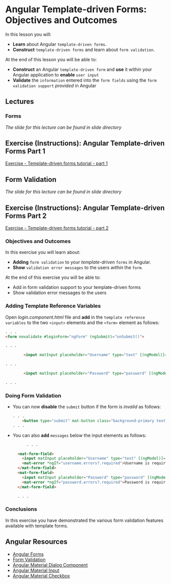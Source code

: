 # Angular Template-driven Forms: Objectives and Outcomes

In this lesson you will:

- __Learn__ about Angular `template-driven forms`.
- __Construct__ `template-driven forms` and learn about `form validation`.

At the end of this lesson you will be able to:

- __Construct__ an Angular `template-driven form` and __use__ it within your Angular application to __enable__ `user input`
- __Validate__ the `information` entered into the `form fields` using the `form validation support` _provided_ in Angular

## Lectures

### Forms

_The slide for this lecture can be found in slide directory_

## Exercise (Instructions): Angular Template-driven Forms Part 1

[Exercise - Template-driven forms tutorial - part 1](https://www.coursera.org/learn/angular/supplement/jAy74/exercise-instructions-angular-template-driven-forms-part-1)

## Form Validation

_The slide for this lecture can be found in slide directory_

## Exercise (Instructions): Angular Template-driven Forms Part 2

[Exercise - Template-driven forms tutorial - part 2](https://www.coursera.org/learn/angular/supplement/0Tjcz/exercise-instructions-angular-template-driven-forms-part-2)

### Objectives and Outcomes

In this exercise you will learn about:

- __Adding__ `form validation` to your _template-driven_ `forms` in Angular.
- __Show__ `validation error messages` to the users _within_ the `form`.

At the end of this exercise you will be able to:

- Add in form validation support to your template-driven forms
- Show validation error messages to the users

### Adding Template Reference Variables

Open _login.component.html_ file and __add__ in the `template reference variables` to the two `<input>` elements and the `<form>` element as follows:

```html
. . .
<form novalidate #loginForm="ngForm" (ngSubmit)="onSubmit()">

. . .

        <input matInput placeholder="Username" type="text" [(ngModel)]="user.username" name="username" #username="ngModel" required>

. . .

        <input matInput placeholder="Password" type="password" [(ngModel)]="user.password" name="password" #password="ngModel" required>

. . .
```

### Doing Form Validation

- You can now __disable__ the `submit` button if the form is _invalid_ as follows:

    ```html
    . . .
        <button type="submit" mat-button class="background-primary text-floral-white" [disabled]    ="loginForm.form.invalid">Login</button>
    . . .
    ```

- You can also __add__ `messages` below the input elements as follows:

    ```html
          . . .

      <mat-form-field>
        <input matInput placeholder="Username" type="text" [(ngModel)]="user.username" name="username"  #username="ngModel" required>
        <mat-error *ngIf="username.errors?.required">Username is required</mat-error>
      </mat-form-field>
      <mat-form-field>
        <input matInput placeholder="Password" type="password" [(ngModel)]="user.password" name="password" #password="ngModel" required>
        <mat-error *ngIf="password.errors?.required">Password is required</mat-error>
      </mat-form-field>

      . . .
    ```

### Conclusions

In this exercise you have demonstrated the various form validation features available with template forms.

## Angular Resources

- [Angular Forms](https://angular.io/guide/forms)
- [Form Validation](https://angular.io/docs/ts/latest/cookbook/form-validation.html)
- [Angular Material Dialog Component](https://material.angular.io/components/component/dialog)
- [Angular Material Input](https://material.angular.io/components/component/input)
- [Angular Material Checkbox](https://material.angular.io/components/component/checkbox)